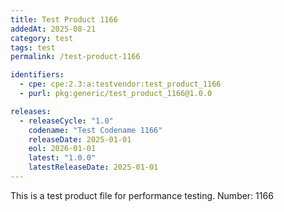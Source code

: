 ```yaml
---
title: Test Product 1166
addedAt: 2025-08-21
category: test
tags: test
permalink: /test-product-1166

identifiers:
  - cpe: cpe:2.3:a:testvendor:test_product_1166
  - purl: pkg:generic/test_product_1166@1.0.0

releases:
  - releaseCycle: "1.0"
    codename: "Test Codename 1166"
    releaseDate: 2025-01-01
    eol: 2026-01-01
    latest: "1.0.0"
    latestReleaseDate: 2025-01-01
---
```


This is a test product file for performance testing. Number: 1166
